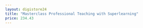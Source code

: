 ```yaml
---
layout: digistore24
title: "Masterclass Professional Teaching with Superlearning"
price: 234.43
---
```

